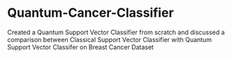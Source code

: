 # Quantum-Cancer-Classifier
Created a Quantum Support Vector Classifier from scratch and discussed a comparison between Classical Support Vector Classifier with Quantum Support Vector Classifer on Breast Cancer Dataset 
